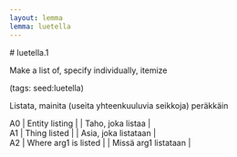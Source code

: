```yaml
---
layout: lemma
lemma: luetella
---
```


<div class="sense">
# <span class="sensename">luetella.1</span>

<span class="description">Make a list of, specify individually, itemize</span>

(tags: seed:luetella)

<span class="description">Listata, mainita (useita yhteenkuuluvia seikkoja) peräkkäin</span>

A0 | Entity listing |   | Taho, joka listaa |  
A1 | Thing listed |   | Asia, joka listataan |  
A2 | Where arg1 is listed |   | Missä arg1 listataan |  

</div>


